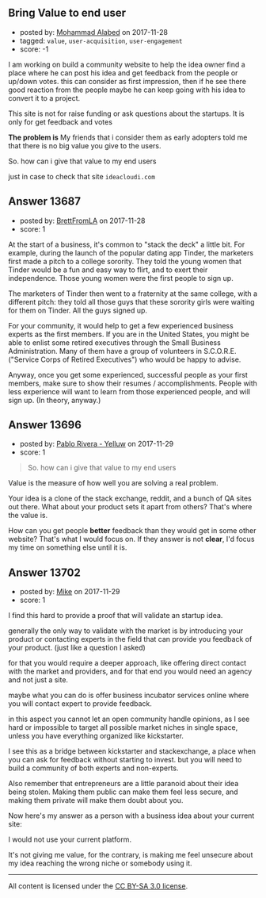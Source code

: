 ## Bring Value to end user

- posted by: [Mohammad Alabed](https://stackexchange.com/users/4441115/mohammad-alabed) on 2017-11-28
- tagged: `value`, `user-acquisition`, `user-engagement`
- score: -1

I am working on build a community website to help the idea owner find a place where he can post his idea and get feedback from the people or up/down votes.
this can consider as first impression, then if he see there good reaction from the people maybe he can keep going with his idea to convert it to a project.

This site is not for raise funding or ask questions about the startups.
It is only for get feedback and votes 

**The problem is**
My friends that i consider them as early adopters told me that there is no big value you give to the users.

So. how can i give that value to my end users 

just in case to check that site `ideacloudi.com`


## Answer 13687

- posted by: [BrettFromLA](https://stackexchange.com/users/2813127/brettfromla) on 2017-11-28
- score: 1

At the start of a business, it's common to "stack the deck" a little bit. For example, during the launch of the popular dating app Tinder, the marketers first made a pitch to a college sorority. They told the young women that Tinder would be a fun and easy way to flirt, and to exert their independence. Those young women were the first people to sign up.

The marketers of Tinder then went to a fraternity at the same college, with a different pitch: they told all those guys that these sorority girls were waiting for them on Tinder.  All the guys signed up.

For your community, it would help to get a few experienced business experts as the first members. If you are in the United States, you might be able to enlist some retired executives through the Small Business Administration. Many of them have a group of volunteers in S.C.O.R.E. ("Service Corps of Retired Executives") who would be happy to advise.

Anyway, once you get some experienced, successful people as your first members, make sure to show their resumes / accomplishments.  People with less experience will want to learn from those experienced people, and will sign up. (In theory, anyway.)


## Answer 13696

- posted by: [Pablo Rivera - Yelluw](https://stackexchange.com/users/12380190/pablo-rivera-yelluw) on 2017-11-29
- score: 1

> So. how can i give that value to my end users 

Value is the measure of how well you are solving a real problem.

Your idea is a clone of the stack exchange, reddit, and a bunch of QA sites out there. What about your product sets it apart from others? That's where the value is.

How can you get people **better** feedback than they would get in some other website? That's what I would focus on. If they answer is not **clear**, I'd focus my time on something else until it is.


## Answer 13702

- posted by: [Mike](https://stackexchange.com/users/4546119/mike) on 2017-11-29
- score: 1

I find this hard to provide a proof that will validate an startup idea. 

generally the only way to validate with the market is by introducing your product or contacting experts in the field that can provide you feedback of your product. (just like a question I asked)

for that you would require a deeper approach, like offering direct contact with the market and providers, and for that end you would need an agency and not just a site. 

maybe what you can do is offer business incubator services online where you will contact expert to provide feedback. 

in this aspect you cannot let an open community handle opinions, as I see hard or impossible to target all possible market niches in single space, unless you have everything organized like kickstarter. 

I see this as a bridge between kickstarter and stackexchange, a place when you can ask for feedback without starting to invest. but you will need to build a community of both experts and non-experts.

Also remember that entrepreneurs are a little paranoid about their idea being stolen. Making them public can make them feel less secure, and making them private will make them doubt about you. 

Now here's my answer as a person with a business idea about your current site:  

I would not use your current platform. 

It's not giving me value, for the contrary, is making me feel unsecure about my idea reaching the wrong niche or somebody using it. 



---

All content is licensed under the [CC BY-SA 3.0 license](https://creativecommons.org/licenses/by-sa/3.0/).
